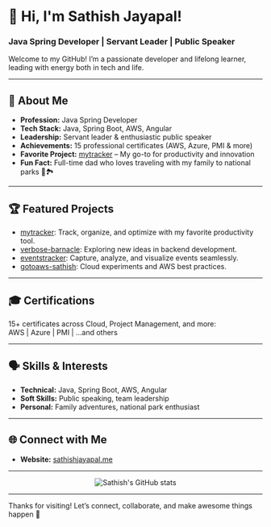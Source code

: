 # 👋 Hi, I'm Sathish Jayapal!

### Java Spring Developer | Servant Leader | Public Speaker

Welcome to my GitHub! I’m a passionate developer and lifelong learner, leading with energy both in tech and life.

---

## 🚀 About Me

- **Profession:** Java Spring Developer
- **Tech Stack:** Java, Spring Boot, AWS, Angular
- **Leadership:** Servant leader & enthusiastic public speaker
- **Achievements:** 15 professional certificates (AWS, Azure, PMI & more)
- **Favorite Project:** [mytracker](https://github.com/sathishjayapal/mytracker) – My go-to for productivity and innovation
- **Fun Fact:** Full-time dad who loves traveling with my family to national parks 🌲🏞️

---

## 🏆 Featured Projects

- [mytracker](https://github.com/sathishjayapal/mytracker): Track, organize, and optimize with my favorite productivity tool.
- [verbose-barnacle](https://github.com/sathishjayapal/verbose-barnacle): Exploring new ideas in backend development.
- [eventstracker](https://github.com/sathishjayapal/eventstracker): Capture, analyze, and visualize events seamlessly.
- [gotoaws-sathish](https://github.com/sathishjayapal/gotoaws-sathish): Cloud experiments and AWS best practices.

---

## 🎓 Certifications

15+ certificates across Cloud, Project Management, and more:  
AWS | Azure | PMI | …and others

---

## 🗣️ Skills & Interests

- **Technical:** Java, Spring Boot, AWS, Angular
- **Soft Skills:** Public speaking, team leadership
- **Personal:** Family adventures, national park enthusiast

---

## 🌐 Connect with Me

- **Website:** [sathishjayapal.me](https://sathishjayapal.me)

---

<p align="center">
  <img src="https://github-readme-stats.vercel.app/api?username=sathishjayapal&show_icons=true&hide_title=true" alt="Sathish's GitHub stats" />
</p>

---

Thanks for visiting! Let’s connect, collaborate, and make awesome things happen 🚀
